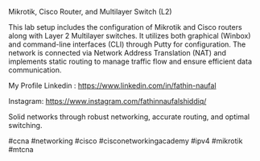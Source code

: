 Mikrotik, Cisco Router, and Multilayer Switch (L2) 

This lab setup includes the configuration of Mikrotik and Cisco routers along with Layer 2 Multilayer switches. It utilizes both graphical (Winbox) and command-line interfaces (CLI) through Putty for configuration. The network is connected via Network Address Translation (NAT) and implements static routing to manage traffic flow and ensure efficient data communication.

My Profile 
Linkedin : https://www.linkedin.com/in/fathin-naufal

Instagram: https://www.instagram.com/fathinnaufalshiddiq/

Solid networks through robust networking, accurate routing, and optimal switching.

#ccna #networking #cisco #cisconetworkingacademy #ipv4 #mikrotik #mtcna
